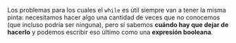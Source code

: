 Los problemas para los cuales el `while` es útil siempre van a tener la misma pinta: necesitamos hacer algo una cantidad de veces que no conocemos (que incluso podría ser ninguna), pero sí sabemos **cuándo hay que dejar de hacerlo** y podemos escribir eso último como una **expresión booleana**.